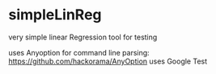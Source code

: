 simpleLinReg
============

very simple linear Regression tool for testing 

uses Anyoption for command line parsing: https://github.com/hackorama/AnyOption
uses Google Test